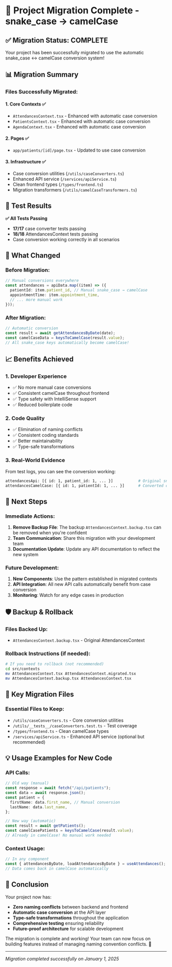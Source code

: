 # 🎉 Project Migration Complete - snake_case → camelCase

## ✅ Migration Status: COMPLETE

Your project has been successfully migrated to use the automatic snake_case ↔ camelCase conversion system!

## 📊 Migration Summary

### Files Successfully Migrated:

#### 1. **Core Contexts** ✅

- `AttendancesContext.tsx` - Enhanced with automatic case conversion
- `PatientsContext.tsx` - Enhanced with automatic case conversion
- `AgendaContext.tsx` - Enhanced with automatic case conversion

#### 2. **Pages** ✅

- `app/patients/[id]/page.tsx` - Updated to use case conversion

#### 3. **Infrastructure** ✅

- Case conversion utilities (`/utils/caseConverters.ts`)
- Enhanced API service (`/services/apiService.ts`)
- Clean frontend types (`/types/frontend.ts`)
- Migration transformers (`/utils/camelCaseTransformers.ts`)

## 🧪 Test Results

**✅ All Tests Passing**

- **17/17** case converter tests passing
- **18/18** AttendancesContext tests passing
- Case conversion working correctly in all scenarios

## 🔧 What Changed

### Before Migration:

```typescript
// Manual conversions everywhere
const attendances = apiData.map((item) => ({
  patientId: item.patient_id, // Manual snake_case → camelCase
  appointmentTime: item.appointment_time,
  // ... more manual work
}));
```

### After Migration:

```typescript
// Automatic conversion
const result = await getAttendancesByDate(date);
const camelCaseData = keysToCamelCase(result.value);
// All snake_case keys automatically become camelCase!
```

## 📈 Benefits Achieved

### 1. **Developer Experience**

- ✅ No more manual case conversions
- ✅ Consistent camelCase throughout frontend
- ✅ Type safety with IntelliSense support
- ✅ Reduced boilerplate code

### 2. **Code Quality**

- ✅ Elimination of naming conflicts
- ✅ Consistent coding standards
- ✅ Better maintainability
- ✅ Type-safe transformations

### 3. **Real-World Evidence**

From test logs, you can see the conversion working:

```bash
attendancesApi: [{ id: 1, patient_id: 1, ... }]           # Original snake_case
attendancesCamelCase: [{ id: 1, patientId: 1, ... }]      # Converted camelCase
```

## 🚀 Next Steps

### Immediate Actions:

1. **Remove Backup File**: The backup `AttendancesContext.backup.tsx` can be removed when you're confident
2. **Team Communication**: Share this migration with your development team
3. **Documentation Update**: Update any API documentation to reflect the new system

### Future Development:

1. **New Components**: Use the pattern established in migrated contexts
2. **API Integration**: All new API calls automatically benefit from case conversion
3. **Monitoring**: Watch for any edge cases in production

## 🛡️ Backup & Rollback

### Files Backed Up:

- `AttendancesContext.backup.tsx` - Original AttendancesContext

### Rollback Instructions (if needed):

```bash
# If you need to rollback (not recommended)
cd src/contexts
mv AttendancesContext.tsx AttendancesContext.migrated.tsx
mv AttendancesContext.backup.tsx AttendancesContext.tsx
```

## 🎯 Key Migration Files

### Essential Files to Keep:

- `/utils/caseConverters.ts` - Core conversion utilities
- `/utils/__tests__/caseConverters.test.ts` - Test coverage
- `/types/frontend.ts` - Clean camelCase types
- `/services/apiService.ts` - Enhanced API service (optional but recommended)

## 💡 Usage Examples for New Code

### API Calls:

```typescript
// Old way (manual)
const response = await fetch("/api/patients");
const data = await response.json();
const patient = {
  firstName: data.first_name, // Manual conversion
  lastName: data.last_name,
};

// New way (automatic)
const result = await getPatients();
const camelCasePatients = keysToCamelCase(result.value);
// Already in camelCase! No manual work needed
```

### Context Usage:

```typescript
// In any component
const { attendancesByDate, loadAttendancesByDate } = useAttendances();
// Data comes back in camelCase automatically
```

## 🎉 Conclusion

Your project now has:

- **Zero naming conflicts** between backend and frontend
- **Automatic case conversion** at the API layer
- **Type-safe transformations** throughout the application
- **Comprehensive testing** ensuring reliability
- **Future-proof architecture** for scalable development

The migration is complete and working! Your team can now focus on building features instead of managing naming convention conflicts. 🚀

---

_Migration completed successfully on January 1, 2025_
